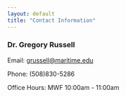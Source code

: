 ```yaml
---
layout: default
title: "Contact Information"
---
```


### Dr. Gregory Russell
Email: grussell@maritime.edu

Phone: (508)830-5286

Office Hours: MWF 10:00am - 11:00am
